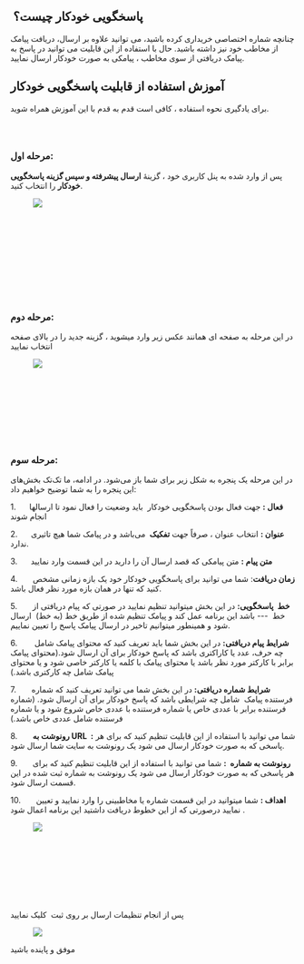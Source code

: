 <h2>&nbsp;پاسخگویی خودکار چیست؟</h2><p>چنانچه شماره اختصاصی خریداری کرده باشید، می توانید علاوه بر ارسال، دریافت پیامک از مخاطب خود نیز داشته باشید. حال با استفاده از این قابلیت می توانید در پاسخ به پیامک دریافتی از سوی مخاطب ، پیامکی به صورت خودکار ارسال نمایید.</p><h2>آموزش استفاده از قابلیت پاسخگویی خودکار</h2><p>برای یادگیری نحوه استفاده&nbsp;، کافی است قدم به قدم با این آموزش همراه شوید.</p><h3>&nbsp;</h3><h3><strong>مرحله اول:</strong></h3><p>پس از وارد شده به پنل کاربری خود ، گزینۀ&nbsp;<strong>ارسال پیشرفته و سپس گزینه&nbsp;پاسخگویی خودکار</strong>&nbsp;را انتخاب کنید.</p><figure class="image"><img src="https://matini.hubdesk.ir/content/editor/030ff413-cd38-46c0-b221-217cd2700f14image.jpeg.jpeg"></figure><p>&nbsp;</p><h3>&nbsp;</h3><h3>&nbsp;</h3><h3>&nbsp;</h3><h3><strong>مرحله دوم:</strong></h3><p>در این مرحله به صفحه ای همانند عکس زیر وارد میشوید ، گزینه جدید را در بالای صفحه انتخاب نمایید</p><figure class="image"><img src="https://matini.hubdesk.ir/content/editor/1b7da68b-1d51-4344-968c-5250d90934a0image.jpeg.jpeg"></figure><h3>&nbsp;</h3><h3>&nbsp;</h3><h3>&nbsp;</h3><h3><strong>مرحله سوم:</strong></h3><p>در این مرحله یک پنجره‌ به شکل زیر برای شما باز می‌شود. در ادامه، ما تک‌تک بخش‌های این پنجره را به شما توضیح خواهیم داد:</p><p>1.&nbsp; &nbsp; &nbsp;&nbsp;<strong>فعال :</strong>&nbsp;جهت فعال بودن پاسخگویی خودکار&nbsp; باید وضعیت را فعال نمود تا ارسالها انجام شوند</p><p>2.&nbsp;&nbsp;&nbsp;&nbsp;&nbsp; <strong>عنوان :</strong> انتخاب عنوان ، صرفاً جهت&nbsp;<strong>تفکیک&nbsp;</strong> می‌باشد و در پیامک شما هیچ تاثیری ندارد.</p><p>3.&nbsp;&nbsp;&nbsp;&nbsp;&nbsp; <strong>متن پیام&nbsp;:</strong>&nbsp;متن پیامکی که قصد ارسال آن را دارید در این قسمت وارد نمایید</p><p>4.&nbsp;&nbsp;&nbsp;&nbsp;&nbsp;&nbsp;<strong> زمان دریافت</strong>: شما می توانید برای پاسخگویی خودکار خود یک بازه زمانی مشخص کنید که تنها در همان بازه مورد نظر فعال باشد.</p><p>5.&nbsp;&nbsp;&nbsp;&nbsp;&nbsp; <strong>&nbsp;خط&nbsp; پاسخگویی:</strong>&nbsp;در این بخش میتوانید تنظیم نمایید در صورتی که پیام دریافتی از خط&nbsp; --- باشد این برنامه عمل کند و پیامک تنظیم شده از طریق خط (به خط)&nbsp; ارسال شود و همینطور میتوانیم تاخیر در ارسال پیامک پاسخ را تعیین نماییم.</p><p>6.&nbsp;&nbsp;&nbsp;&nbsp;&nbsp; <strong>&nbsp;&nbsp;شرایط پیام دریافتی:</strong>&nbsp;در این بخش شما باید تعریف کنید که محتوای پیامک شامل چه حرف، عدد یا کاراکتری باشد که پاسخ خودکار برای آن ارسال شود.(محتوای پیامک برابر با کارکتر مورد نظر باشد یا محتوای پیامک با کلمه یا کارکتر خاصی شود و یا محتوای پیامک شامل چه کارکتری باشد.)</p><p>7.&nbsp;&nbsp;&nbsp;&nbsp;&nbsp; <strong>&nbsp;شرایط شماره دریافتی:</strong>&nbsp;در این بخش شما می توانید تعریف کنید که شماره فرستنده پیامک&nbsp; شامل چه شرایطی باشد که پاسخ خودکار برای آن ارسال شود. (شماره فرستنده برابر با عددی خاص یا شماره فرستنده با عددی خاص شروع شود و یا شماره فرستنده شامل عددی خاص باشد.)</p><p>8.&nbsp;&nbsp;&nbsp;&nbsp;&nbsp; <strong>&nbsp;رونوشت&nbsp;به URL&nbsp; :</strong>&nbsp;شما می توانید با استفاده از این قابلیت تنظیم کنید که برای هر پاسخی که به صورت خودکار ارسال می شود یک رونوشت به سایت شما ارسال شود.</p><p>9.&nbsp;&nbsp;&nbsp;&nbsp;&nbsp; <strong>&nbsp;رونوشت&nbsp;به شماره&nbsp; :</strong>&nbsp;شما می توانید با استفاده از این قابلیت تنظیم کنید که برای هر پاسخی که به صورت خودکار ارسال می شود یک رونوشت به شماره ثبت شده در این قسمت ارسال شود.</p><p>10.&nbsp;&nbsp;&nbsp;&nbsp;&nbsp; <strong>&nbsp;اهداف&nbsp;:</strong>&nbsp;شما میتوانید در این قسمت شماره یا مخاطبینی را وارد نمایید و تعیین نمایید درصورتی که از این خطوط دریافت داشتید این برنامه اعمال شود .</p><figure class="image"><img src="https://matini.hubdesk.ir/content/editor/f401e747-b456-4fb9-b4f1-06122d89186dimage.jpeg.jpeg"></figure><p>&nbsp;</p><p>&nbsp;</p><p>&nbsp;</p><p>&nbsp;</p><p>پس از انجام تنظیمات ارسال بر روی ثبت&nbsp;&nbsp;کلیک نمایید</p><figure class="image"><img src="https://matini.hubdesk.ir/content/editor/c8937b52-e1a6-435f-a458-17eae6df774bimage.jpeg.jpeg"></figure><p>موفق و پاینده باشید&nbsp;</p>